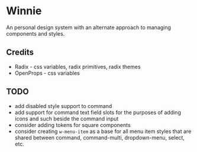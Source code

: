 # Winnie

An personal design system with an alternate approach to managing components and styles.

## Credits

- Radix - css variables, radix primitives, radix themes 
- OpenProps - css variables 

## TODO

- add disabled style support to command
- add support for command text field slots for the purposes of adding icons and such beside the command input
- consider adding tokens for square components
- consider creating `w-menu-item` as a base for all menu item styles that are shared between command, command-multi, dropdown-menu, select, etc.
